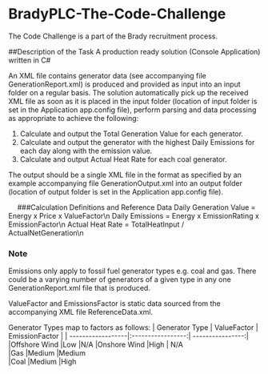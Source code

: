 # BradyPLC-The-Code-Challenge
The Code Challenge is a part of the Brady recruitment process.

##Description of the Task
A production ready solution (Console Application) written in C#

An XML file contains generator data (see accompanying file GenerationReport.xml) is produced and provided as input into an input folder on a regular basis. 
The solution automatically pick up the received XML file as soon as it is placed in the input folder (location of input folder is set in the Application app.config file), perform parsing and data processing as appropriate to achieve the following:
1.	Calculate and output the Total Generation Value for each generator.
2.	Calculate and output the generator with the highest Daily Emissions for each day along with the emission value.
3.	Calculate and output Actual Heat Rate for each coal generator. 

The output should be a single XML file in the format as specified by an example accompanying file GenerationOutput.xml into an output folder (location of output folder is set in the Application app.config file).  

 
###Calculation Definitions and Reference Data
Daily Generation Value = Energy x Price x ValueFactor\n
Daily Emissions = Energy x EmissionRating x EmissionFactor\n
Actual Heat Rate = TotalHeatInput / ActualNetGeneration\n

### Note
Emissions only apply to fossil fuel generator types e.g. coal and gas. There could be a varying number of generators of a given type in any one GenerationReport.xml file that is produced.

ValueFactor and EmissionsFactor is static data sourced from the accompanying XML file ReferenceData.xml. 

Generator Types map to factors as follows:
| Generator Type    | ValueFactor       | EmissionFactor   |
| ------------------|:-----------------:| ----------------:|
|Offshore Wind      |Low	              |N/A
|Onshore Wind       |High               | N/A	
|Gas	              |Medium	            |Medium             
|Coal	              |Medium	            |High               

